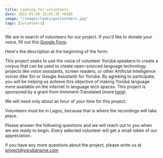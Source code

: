 ```yaml
---
title: Looking for volunteers
date: 2022-05-09 15:01:35 +0300
image: "/images/lookingvolunteers.jpg"
tags: [volunteers]
---
```


We are in search of volunteers for our project. If you'd like to donate your voice, fill out this [Google Form](https://imminent.translated.com/research-grants-ceremony-innovations-in-language-technology).

Here's the description at the beginning of the form:

This project seeks to use the voice of volunteer Yorùbá speakers to create a corpus that can be used to create open-sourced language technology projects like voice assistants, screen readers, or other Artificial Intelligence voices (like Siri or Google Assistant) for Yorùbá. By agreeing to participate, you will be helping us achieve this objective of making Yorùbá language more available on the internet in language tech spaces. This project is sponsored by a grant from Imminent-Translated (more [here](https://imminent.translated.com/research-grants-ceremony-innovations-in-language-technology)).

We will need only about an hour of your time for this project.

Volunteers must be in Lagos, because that is where the recordings will take place.

Please answer the following questions and we will reach out to you when we are ready to begin. Every selected volunteer will get a small token of our appreciation.

If you have any more questions about the project, please write us at [project@yorubaname.com](mailto:project@yorubaname.com)
